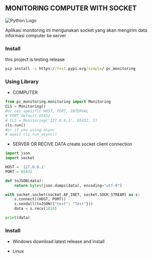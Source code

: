 ## MONITORING COMPUTER WITH SOCKET
![Python Logo](https://www.python.org/static/community_logos/python-logo.png "Sample inline image")

Aplikasi monitoring ini mengunakan socket yang akan mengirim data informasi computer ke server

### Install
this project is testing release
```cmd
pip install -i https://test.pypi.org/simple/ pc_monitoring
```

### Using Library
- COMPUTER
```python
from pc_monitoring.monitoring import Monitoring
CLS = Monitoring()
#or set spesific HOST, PORT, INTERVAL
# PORT default 65432
# CLS = Monitoring('127.0.0.1', 65432, 1) 
cls.run()
#or if you using async 
# await cls.run_async()
```

- SERVER OR RECIVE DATA
create socket client connection
```python
import json
import socket

HOST = '127.0.0.1'
PORT = 65432

def toJSON(data):
    return bytes(json.dumps(data), encoding="utf-8")

with socket.socket(socket.AF_INET, socket.SOCK_STREAM) as s:
    s.connect((HOST, PORT))
    s.sendall(toJSON({"test": "Test"}))
    data = s.recv(1024)

print(data)
```

### Install
- Windows
    download latest release and install
    
- Linux